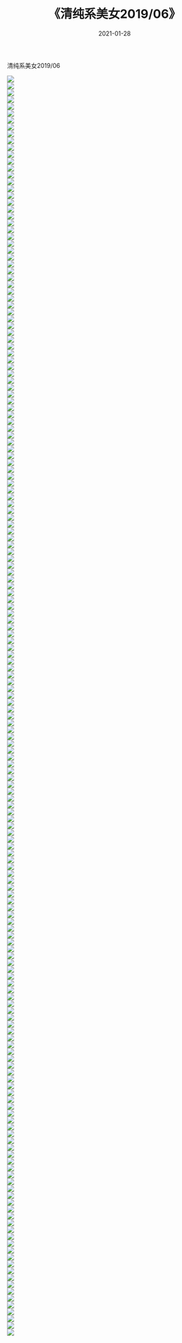 ﻿---
layout: post
title:  《清纯系美女2019/06》
date:   2021-01-28
img: http://pic.660000.xyz/1:/清纯系美女/2019/06/000.jpg
categories: [美女, 清纯, 唯美]
---

清纯系美女2019/06

 ![](http://pic.660000.xyz/1:/清纯系美女/2019/06/001.jpg) <br>![](http://pic.660000.xyz/1:/清纯系美女/2019/06/002.jpg) <br>![](http://pic.660000.xyz/1:/清纯系美女/2019/06/003.jpg) <br>![](http://pic.660000.xyz/1:/清纯系美女/2019/06/004.jpg) <br>![](http://pic.660000.xyz/1:/清纯系美女/2019/06/005.jpg) <br>![](http://pic.660000.xyz/1:/清纯系美女/2019/06/006.jpg) <br>![](http://pic.660000.xyz/1:/清纯系美女/2019/06/007.jpg) <br>![](http://pic.660000.xyz/1:/清纯系美女/2019/06/008.jpg) <br>![](http://pic.660000.xyz/1:/清纯系美女/2019/06/009.jpg) <br>![](http://pic.660000.xyz/1:/清纯系美女/2019/06/010.jpg) <br>![](http://pic.660000.xyz/1:/清纯系美女/2019/06/011.jpg) <br>![](http://pic.660000.xyz/1:/清纯系美女/2019/06/012.jpg) <br>![](http://pic.660000.xyz/1:/清纯系美女/2019/06/013.jpg) <br>![](http://pic.660000.xyz/1:/清纯系美女/2019/06/014.jpg) <br>![](http://pic.660000.xyz/1:/清纯系美女/2019/06/015.jpg) <br>![](http://pic.660000.xyz/1:/清纯系美女/2019/06/016.jpg) <br>![](http://pic.660000.xyz/1:/清纯系美女/2019/06/017.jpg) <br>![](http://pic.660000.xyz/1:/清纯系美女/2019/06/018.jpg) <br>![](http://pic.660000.xyz/1:/清纯系美女/2019/06/019.jpg) <br>![](http://pic.660000.xyz/1:/清纯系美女/2019/06/020.jpg) <br>![](http://pic.660000.xyz/1:/清纯系美女/2019/06/021.jpg) <br>![](http://pic.660000.xyz/1:/清纯系美女/2019/06/022.jpg) <br>![](http://pic.660000.xyz/1:/清纯系美女/2019/06/023.jpg) <br>![](http://pic.660000.xyz/1:/清纯系美女/2019/06/024.jpg) <br>![](http://pic.660000.xyz/1:/清纯系美女/2019/06/025.jpg) <br>![](http://pic.660000.xyz/1:/清纯系美女/2019/06/026.jpg) <br>![](http://pic.660000.xyz/1:/清纯系美女/2019/06/027.jpg) <br>![](http://pic.660000.xyz/1:/清纯系美女/2019/06/028.jpg) <br>![](http://pic.660000.xyz/1:/清纯系美女/2019/06/029.jpg) <br>![](http://pic.660000.xyz/1:/清纯系美女/2019/06/030.jpg) <br>![](http://pic.660000.xyz/1:/清纯系美女/2019/06/031.jpg) <br>![](http://pic.660000.xyz/1:/清纯系美女/2019/06/032.jpg) <br>![](http://pic.660000.xyz/1:/清纯系美女/2019/06/033.jpg) <br>![](http://pic.660000.xyz/1:/清纯系美女/2019/06/034.jpg) <br>![](http://pic.660000.xyz/1:/清纯系美女/2019/06/035.jpg) <br>![](http://pic.660000.xyz/1:/清纯系美女/2019/06/036.jpg) <br>![](http://pic.660000.xyz/1:/清纯系美女/2019/06/037.jpg) <br>![](http://pic.660000.xyz/1:/清纯系美女/2019/06/038.jpg) <br>![](http://pic.660000.xyz/1:/清纯系美女/2019/06/039.jpg) <br>![](http://pic.660000.xyz/1:/清纯系美女/2019/06/040.jpg) <br>![](http://pic.660000.xyz/1:/清纯系美女/2019/06/041.jpg) <br>![](http://pic.660000.xyz/1:/清纯系美女/2019/06/042.jpg) <br>![](http://pic.660000.xyz/1:/清纯系美女/2019/06/043.jpg) <br>![](http://pic.660000.xyz/1:/清纯系美女/2019/06/044.jpg) <br>![](http://pic.660000.xyz/1:/清纯系美女/2019/06/045.jpg) <br>![](http://pic.660000.xyz/1:/清纯系美女/2019/06/046.jpg) <br>![](http://pic.660000.xyz/1:/清纯系美女/2019/06/047.jpg) <br>![](http://pic.660000.xyz/1:/清纯系美女/2019/06/048.jpg) <br>![](http://pic.660000.xyz/1:/清纯系美女/2019/06/049.jpg) <br>![](http://pic.660000.xyz/1:/清纯系美女/2019/06/050.jpg) <br>![](http://pic.660000.xyz/1:/清纯系美女/2019/06/051.jpg) <br>![](http://pic.660000.xyz/1:/清纯系美女/2019/06/052.jpg) <br>![](http://pic.660000.xyz/1:/清纯系美女/2019/06/053.jpg) <br>![](http://pic.660000.xyz/1:/清纯系美女/2019/06/054.jpg) <br>![](http://pic.660000.xyz/1:/清纯系美女/2019/06/055.jpg) <br>![](http://pic.660000.xyz/1:/清纯系美女/2019/06/056.jpg) <br>![](http://pic.660000.xyz/1:/清纯系美女/2019/06/057.jpg) <br>![](http://pic.660000.xyz/1:/清纯系美女/2019/06/058.jpg) <br>![](http://pic.660000.xyz/1:/清纯系美女/2019/06/059.jpg) <br>![](http://pic.660000.xyz/1:/清纯系美女/2019/06/060.jpg) <br>![](http://pic.660000.xyz/1:/清纯系美女/2019/06/061.jpg) <br>![](http://pic.660000.xyz/1:/清纯系美女/2019/06/062.jpg) <br>![](http://pic.660000.xyz/1:/清纯系美女/2019/06/063.jpg) <br>![](http://pic.660000.xyz/1:/清纯系美女/2019/06/064.jpg) <br>![](http://pic.660000.xyz/1:/清纯系美女/2019/06/065.jpg) <br>![](http://pic.660000.xyz/1:/清纯系美女/2019/06/066.jpg) <br>![](http://pic.660000.xyz/1:/清纯系美女/2019/06/067.jpg) <br>![](http://pic.660000.xyz/1:/清纯系美女/2019/06/068.jpg) <br>![](http://pic.660000.xyz/1:/清纯系美女/2019/06/069.jpg) <br>![](http://pic.660000.xyz/1:/清纯系美女/2019/06/070.jpg) <br>![](http://pic.660000.xyz/1:/清纯系美女/2019/06/071.jpg) <br>![](http://pic.660000.xyz/1:/清纯系美女/2019/06/072.jpg) <br>![](http://pic.660000.xyz/1:/清纯系美女/2019/06/073.jpg) <br>![](http://pic.660000.xyz/1:/清纯系美女/2019/06/074.jpg) <br>![](http://pic.660000.xyz/1:/清纯系美女/2019/06/075.jpg) <br>![](http://pic.660000.xyz/1:/清纯系美女/2019/06/076.jpg) <br>![](http://pic.660000.xyz/1:/清纯系美女/2019/06/077.jpg) <br>![](http://pic.660000.xyz/1:/清纯系美女/2019/06/078.jpg) <br>![](http://pic.660000.xyz/1:/清纯系美女/2019/06/079.jpg) <br>![](http://pic.660000.xyz/1:/清纯系美女/2019/06/080.jpg) <br>![](http://pic.660000.xyz/1:/清纯系美女/2019/06/081.jpg) <br>![](http://pic.660000.xyz/1:/清纯系美女/2019/06/082.jpg) <br>![](http://pic.660000.xyz/1:/清纯系美女/2019/06/083.jpg) <br>![](http://pic.660000.xyz/1:/清纯系美女/2019/06/084.jpg) <br>![](http://pic.660000.xyz/1:/清纯系美女/2019/06/085.jpg) <br>![](http://pic.660000.xyz/1:/清纯系美女/2019/06/086.jpg) <br>![](http://pic.660000.xyz/1:/清纯系美女/2019/06/087.jpg) <br>![](http://pic.660000.xyz/1:/清纯系美女/2019/06/088.jpg) <br>![](http://pic.660000.xyz/1:/清纯系美女/2019/06/089.jpg) <br>![](http://pic.660000.xyz/1:/清纯系美女/2019/06/090.jpg) <br>![](http://pic.660000.xyz/1:/清纯系美女/2019/06/091.jpg) <br>![](http://pic.660000.xyz/1:/清纯系美女/2019/06/092.jpg) <br>![](http://pic.660000.xyz/1:/清纯系美女/2019/06/093.jpg) <br>![](http://pic.660000.xyz/1:/清纯系美女/2019/06/094.jpg) <br>![](http://pic.660000.xyz/1:/清纯系美女/2019/06/095.jpg) <br>![](http://pic.660000.xyz/1:/清纯系美女/2019/06/096.jpg) <br>![](http://pic.660000.xyz/1:/清纯系美女/2019/06/097.jpg) <br>![](http://pic.660000.xyz/1:/清纯系美女/2019/06/098.jpg) <br>![](http://pic.660000.xyz/1:/清纯系美女/2019/06/099.jpg) <br>![](http://pic.660000.xyz/1:/清纯系美女/2019/06/100.jpg) <br>![](http://pic.660000.xyz/1:/清纯系美女/2019/06/101.jpg) <br>![](http://pic.660000.xyz/1:/清纯系美女/2019/06/102.jpg) <br>![](http://pic.660000.xyz/1:/清纯系美女/2019/06/103.jpg) <br>![](http://pic.660000.xyz/1:/清纯系美女/2019/06/104.jpg) <br>![](http://pic.660000.xyz/1:/清纯系美女/2019/06/105.jpg) <br>![](http://pic.660000.xyz/1:/清纯系美女/2019/06/106.jpg) <br>![](http://pic.660000.xyz/1:/清纯系美女/2019/06/107.jpg) <br>![](http://pic.660000.xyz/1:/清纯系美女/2019/06/108.jpg) <br>![](http://pic.660000.xyz/1:/清纯系美女/2019/06/109.jpg) <br>![](http://pic.660000.xyz/1:/清纯系美女/2019/06/110.jpg) <br>![](http://pic.660000.xyz/1:/清纯系美女/2019/06/111.jpg) <br>![](http://pic.660000.xyz/1:/清纯系美女/2019/06/112.jpg) <br>![](http://pic.660000.xyz/1:/清纯系美女/2019/06/113.jpg) <br>![](http://pic.660000.xyz/1:/清纯系美女/2019/06/114.jpg) <br>![](http://pic.660000.xyz/1:/清纯系美女/2019/06/115.jpg) <br>![](http://pic.660000.xyz/1:/清纯系美女/2019/06/116.jpg) <br>![](http://pic.660000.xyz/1:/清纯系美女/2019/06/117.jpg) <br>![](http://pic.660000.xyz/1:/清纯系美女/2019/06/118.jpg) <br>![](http://pic.660000.xyz/1:/清纯系美女/2019/06/119.jpg) <br>![](http://pic.660000.xyz/1:/清纯系美女/2019/06/120.jpg) <br>![](http://pic.660000.xyz/1:/清纯系美女/2019/06/121.jpg) <br>![](http://pic.660000.xyz/1:/清纯系美女/2019/06/122.jpg) <br>![](http://pic.660000.xyz/1:/清纯系美女/2019/06/123.jpg) <br>![](http://pic.660000.xyz/1:/清纯系美女/2019/06/124.jpg) <br>![](http://pic.660000.xyz/1:/清纯系美女/2019/06/125.jpg) <br>![](http://pic.660000.xyz/1:/清纯系美女/2019/06/126.jpg) <br>![](http://pic.660000.xyz/1:/清纯系美女/2019/06/127.jpg) <br>![](http://pic.660000.xyz/1:/清纯系美女/2019/06/128.jpg) <br>![](http://pic.660000.xyz/1:/清纯系美女/2019/06/129.jpg) <br>![](http://pic.660000.xyz/1:/清纯系美女/2019/06/130.jpg) <br>![](http://pic.660000.xyz/1:/清纯系美女/2019/06/131.jpg) <br>![](http://pic.660000.xyz/1:/清纯系美女/2019/06/132.jpg) <br>![](http://pic.660000.xyz/1:/清纯系美女/2019/06/133.jpg) <br>![](http://pic.660000.xyz/1:/清纯系美女/2019/06/134.jpg) <br>![](http://pic.660000.xyz/1:/清纯系美女/2019/06/135.jpg) <br>![](http://pic.660000.xyz/1:/清纯系美女/2019/06/136.jpg) <br>![](http://pic.660000.xyz/1:/清纯系美女/2019/06/137.jpg) <br>![](http://pic.660000.xyz/1:/清纯系美女/2019/06/138.jpg) <br>![](http://pic.660000.xyz/1:/清纯系美女/2019/06/139.jpg) <br>![](http://pic.660000.xyz/1:/清纯系美女/2019/06/140.jpg) <br>![](http://pic.660000.xyz/1:/清纯系美女/2019/06/141.jpg) <br>![](http://pic.660000.xyz/1:/清纯系美女/2019/06/142.jpg) <br>![](http://pic.660000.xyz/1:/清纯系美女/2019/06/143.jpg) <br>![](http://pic.660000.xyz/1:/清纯系美女/2019/06/144.jpg) <br>![](http://pic.660000.xyz/1:/清纯系美女/2019/06/145.jpg) <br>![](http://pic.660000.xyz/1:/清纯系美女/2019/06/146.jpg) <br>![](http://pic.660000.xyz/1:/清纯系美女/2019/06/147.jpg) <br>![](http://pic.660000.xyz/1:/清纯系美女/2019/06/148.jpg) <br>![](http://pic.660000.xyz/1:/清纯系美女/2019/06/149.jpg) <br>![](http://pic.660000.xyz/1:/清纯系美女/2019/06/150.jpg) <br>![](http://pic.660000.xyz/1:/清纯系美女/2019/06/151.jpg) <br>![](http://pic.660000.xyz/1:/清纯系美女/2019/06/152.jpg) <br>![](http://pic.660000.xyz/1:/清纯系美女/2019/06/153.jpg) <br>![](http://pic.660000.xyz/1:/清纯系美女/2019/06/154.jpg) <br>![](http://pic.660000.xyz/1:/清纯系美女/2019/06/155.jpg) <br>![](http://pic.660000.xyz/1:/清纯系美女/2019/06/156.jpg) <br>![](http://pic.660000.xyz/1:/清纯系美女/2019/06/157.jpg) <br>![](http://pic.660000.xyz/1:/清纯系美女/2019/06/158.jpg) <br>![](http://pic.660000.xyz/1:/清纯系美女/2019/06/159.jpg) <br>![](http://pic.660000.xyz/1:/清纯系美女/2019/06/160.jpg) <br>![](http://pic.660000.xyz/1:/清纯系美女/2019/06/161.jpg) <br>![](http://pic.660000.xyz/1:/清纯系美女/2019/06/162.jpg) <br>![](http://pic.660000.xyz/1:/清纯系美女/2019/06/163.jpg) <br>![](http://pic.660000.xyz/1:/清纯系美女/2019/06/164.jpg) <br>![](http://pic.660000.xyz/1:/清纯系美女/2019/06/165.jpg) <br>![](http://pic.660000.xyz/1:/清纯系美女/2019/06/166.jpg) <br>![](http://pic.660000.xyz/1:/清纯系美女/2019/06/167.jpg) <br>![](http://pic.660000.xyz/1:/清纯系美女/2019/06/168.jpg) <br>![](http://pic.660000.xyz/1:/清纯系美女/2019/06/169.jpg) <br>![](http://pic.660000.xyz/1:/清纯系美女/2019/06/170.jpg) <br>![](http://pic.660000.xyz/1:/清纯系美女/2019/06/171.jpg) <br>![](http://pic.660000.xyz/1:/清纯系美女/2019/06/172.jpg) <br>![](http://pic.660000.xyz/1:/清纯系美女/2019/06/173.jpg) <br>![](http://pic.660000.xyz/1:/清纯系美女/2019/06/174.jpg) <br>![](http://pic.660000.xyz/1:/清纯系美女/2019/06/175.jpg) <br>![](http://pic.660000.xyz/1:/清纯系美女/2019/06/176.jpg) <br>![](http://pic.660000.xyz/1:/清纯系美女/2019/06/177.jpg) <br>![](http://pic.660000.xyz/1:/清纯系美女/2019/06/178.jpg) <br>![](http://pic.660000.xyz/1:/清纯系美女/2019/06/179.jpg) <br>![](http://pic.660000.xyz/1:/清纯系美女/2019/06/180.jpg) <br>![](http://pic.660000.xyz/1:/清纯系美女/2019/06/181.jpg) <br>![](http://pic.660000.xyz/1:/清纯系美女/2019/06/182.jpg) <br>![](http://pic.660000.xyz/1:/清纯系美女/2019/06/183.jpg) <br>![](http://pic.660000.xyz/1:/清纯系美女/2019/06/184.jpg) <br>